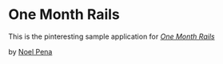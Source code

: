 # One Month Rails

This is the pinteresting sample application for [*One Month Rails*](http://onemonthrails.com)

by [Noel Pena]()